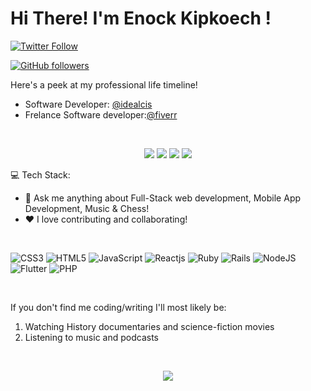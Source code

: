 <h1>Hi There! I'm Enock Kipkoech ! </h1>

[![Twitter Follow](https://img.shields.io/twitter/follow/en_k_l?style=social)](https://twitter.com/en_k_l)

[![GitHub followers](https://img.shields.io/github/followers/e-nk?style=social)](https://github.com/e-nk)

Here's a peek at my professional life timeline!


- Software Developer: [@idealcis](https://idealcis.com)
- Frelance Software developer:[@fiverr](https://www.fiverr.com/e_nklagat)


[<br><p align='center'> <img src="https://img.shields.io/badge/website-enocklagat.com-green?style=for-the-badge&logo=appveyor"/>][1]
[<img src="https://img.shields.io/badge/Gmail-enocklagatson@gmail.com-orange?style=for-the-badge&logo=google"/>][2]
[<img src="https://img.shields.io/badge/linkedin-enocklagat-blue?style=for-the-badge&logo=linkedin"/>][3]
[<img src="https://img.shields.io/badge/twitter/en_k_l-lightblue?style=for-the-badge&logo=twitter"/>][4]


:computer: Tech Stack: 

 - 💬 Ask me anything about Full-Stack web development, Mobile App Development, Music & Chess!
 - ❤️ I love contributing and collaborating!

<br/>

![CSS3](https://img.shields.io/badge/css3-%231572B6.svg?style=for-the-badge&logo=css3&logoColor=white)
![HTML5](https://img.shields.io/badge/html5-%23E34F26.svg?style=for-the-badge&logo=html5&logoColor=white)
![JavaScript](https://img.shields.io/badge/javascript-%23323330.svg?style=for-the-badge&logo=javascript&logoColor=%23F7DF1E)
![Reactjs](https://img.shields.io/badge/reactjs-%231572B6.svg?style=for-the-badge&logo=react&logoColor=white)
![Ruby](https://img.shields.io/badge/ruby-%23E34F26.svg?style=for-the-badge&logo=ruby&logoColor=white)
![Rails](https://img.shields.io/badge/rails-%23E34F26.svg?style=for-the-badge&logo=rubyonrails&logoColor=white)
![NodeJS](https://img.shields.io/badge/node.js-6DA55F?style=for-the-badge&logo=node.js&logoColor=white)
![Flutter](https://img.shields.io/badge/flutter-%231572B6.svg?style=for-the-badge&logo=flutter&logoColor=white)
![PHP](https://img.shields.io/badge/PHP-%231572B6.svg?style=for-the-badge&logo=PHP&logoColor=white)

</br>

If you don't find me coding/writing I'll most likely be:
1. Watching History documentaries and science-fiction movies
2. Listening to music and podcasts



<br/>

<p align="center"><img src="https://github-readme-streak-stats.herokuapp.com/?user=e-nk&theme=dark&ring=FFB19A&hide_border=true&currStreakNum=F6A085&fire=F6A085&currStreakLabel=F6A085"></p>

 [1]: https://enocklagat.com/
 [2]: mailto:enocklagatson@gmail.com
 [3]: https://www.linkedin.com/in/enock-lagat/
 [4]: https://twitter.com/e-nk
 
 


